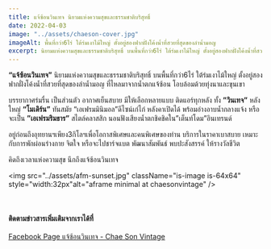 ```yaml
---
title: แจ้ซ้อนวินเทจ นิยามแห่งความสุขและธรรมชาติบริสุทธิ์
date: 2022-04-03
image: "../assets/chaeson-cover.jpg"
imageAlt: พื้นที่กว่า6ไร่ ใต้ร่มเงาไม้ใหญ่ ตั้งอยู่สองฟากฝั่งโค้งน้ำที่สวยที่สุดของลำน้ำมอญ
excerpt: นิยามแห่งความสุขและธรรมชาติบริสุทธิ์ บนพื้นที่กว่า6ไร่ ใต้ร่มเงาไม้ใหญ่ ตั้งอยู่สองฟากฝั่งโค้งน้ำที่สวยที่สุดของลำน้ำมอญ ที่ไหลมาจากน้ำตกแจ้ซ้อน โอบล้อมด้วยทุ่งนาและขุนเขา
---
```


**“แจ้ซ้อนวินเทจ”** นิยามแห่งความสุขและธรรมชาติบริสุทธิ์
บนพื้นที่กว่า6ไร่ ใต้ร่มเงาไม้ใหญ่ ตั้งอยู่สองฟากฝั่งโค้งน้ำที่สวยที่สุดของลำน้ำมอญ
ที่ไหลมาจากน้ำตกแจ้ซ้อน โอบล้อมด้วยทุ่งนาและขุนเขา

บรรยากาศร่มรื่น เป็นส่วนตัว อากาศเย็นสบาย มีให้เลือกหลายแบบ ติดแอร์ทุกหลัง
ทั้ง **”วินเทจ”** หลังใหญ่ **“โมเดิร์น”** ทันสมัย “เอเฟรมมินิมอล”ดีไซน์เก๋ไก๋ หลังคาเปิดได้ พร้อมอ่างอาบน้ำกลางแจ้ง หรือจะเป็น **”เอเฟรมริมธาร”** สไตล์คลาสสิก นอนฟังเสียงน้ำตกชิคชิคใน”เต็นท์โดม”อินเทรนด์

อยู่ก่อนถึงอุทยานฯเพียง3กิโลฯเพื่อโอกาสพิเศษและคนพิเศษของท่าน บริการในราคาเบาสบาย เหมาะกับการพักผ่อนร่างกาย จิตใจ หรือจะไปชาร์จแบต พัฒนาสัมพันธ์ พบปะสังสรรค์ ให้รางวัลชีวิต

คิดถึงเวลาแห่งความสุข นึกถึงแจ้ซ้อนวินเทจ

<img src="../assets/afm-sunset.jpg" className="is-image is-64x64" style="width:32px"alt="aframe minimal at chaesonvintage" />

<br/>

#### ติดตามข่าวสารเพิ่มเติมจากเราได้ที่

[Facebook Page แจ้ซ้อนวินเทจ - Chae Son Vintage](https://www.facebook.com/chaesonvintage)
